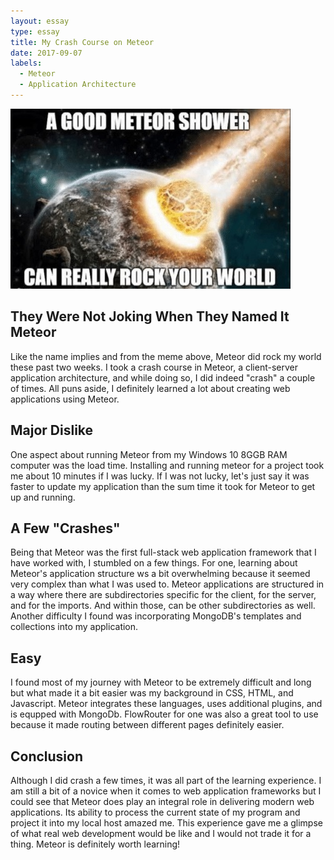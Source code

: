 ```yaml
---
layout: essay
type: essay
title: My Crash Course on Meteor
date: 2017-09-07
labels:
  - Meteor
  - Application Architecture
---
```


<img class="ui medium left floated image" src="../images/meteor-meme.jpg">

## They Were Not Joking When They Named It Meteor

Like the name implies and from the meme above, Meteor did rock my world these past two weeks. I took a crash course in Meteor, a client-server application architecture, and while doing so, I did indeed "crash" a couple of times. All puns aside, I definitely learned a lot about creating web applications using Meteor.

## Major Dislike

One aspect about running Meteor from my Windows 10 8GGB RAM computer was the load time. Installing and running meteor for a project took me about 10 minutes if I was lucky. If I was not lucky, let's just say it was faster to update my application than the sum time it took for Meteor to get up and running.

## A Few "Crashes"

Being that Meteor was the first full-stack web application framework that I have worked with, I stumbled on a few things. For one, learning about Meteor's application structure ws a bit overwhelming because it seemed very complex than what I was used to. Meteor applications are structured in a way where there are subdirectories specific for the client, for the server, and for the imports. And within those, can be other subdirectories as well. Another difficulty I found was incorporating MongoDB's templates and collections into my application.

## Easy

I found most of my journey with Meteor to be extremely difficult and long but what made it a bit easier was my background in CSS, HTML, and Javascript. Meteor integrates these languages, uses additional plugins, and is equpped with MongoDb. FlowRouter for one was also a great tool to use because it made routing between different pages definitely easier.

## Conclusion

Although I did crash a few times, it was all part of the learning experience. I am still a bit of a novice when it comes to web application frameworks but I could see that Meteor does play an integral role in delivering modern web applications. Its ability to process the current state of my program and project it into my local host amazed me. This experience gave me a glimpse of what real web development would be like and I would not trade it for a thing. Meteor is definitely worth learning!

